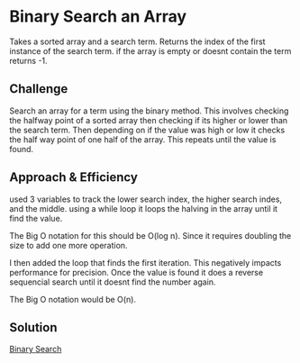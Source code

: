 # Binary Search an Array
<!-- Short summary or background information -->
Takes a sorted array and a search term. Returns the index of the first instance of the search term. if the array is empty or doesnt contain the term returns -1.

## Challenge
<!-- Description of the challenge -->
Search an array for a term using the binary method. This involves checking the halfway point of a sorted array then checking if its higher or lower than the search term. Then depending on if the value was high or low it checks the half way point of one half of the array. This repeats until the value is found.

## Approach & Efficiency
<!-- What approach did you take? Why? What is the Big O space/time for this approach? -->
used 3 variables to track the lower search index, the higher search indes, and the middle. using a while loop it loops the halving in the array until it find the value.

The Big O notation for this should be O(log n). Since it requires doubling the size to add one more operation.

I then added the loop that finds the first iteration. This negatively impacts performance for precision. Once the value is found it does a reverse sequencial search until it doesnt find the number again. 

The Big O notation would be O(n).

## Solution
<!-- Embedded whiteboard image -->
[Binary Search](../assets/ArrayBinarySearch.jpeg)